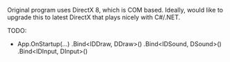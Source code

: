 Original program uses DirectX 8, which is COM based.  Ideally, would like to upgrade this to latest DirectX that plays nicely with C#/.NET.

TODO: 
* App.OnStartup(...)
      .Bind<IDDraw, DDraw>()
      .Bind<IDSound, DSound>()
      .Bind<IDInput, DInput>()
